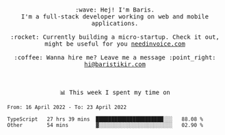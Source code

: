 <p align="center">
  <br><br>
  <samp>
    :wave: Hej! I'm Baris.
    <br>I'm a full-stack developer working on web and mobile applications.
       <br><br>:rocket: Currently building a micro-startup. Check it out, might be useful for you <a href="https://needinvoice.com/" target="_blank">needinvoice.com</a>
    <br><br>:coffee: Wanna hire me? Leave me a message :point_right: <a target="_blank" href="mailto:hi@baristikir.com">hi@baristikir.com</a>    
  </samp>
 <br><br><br>
</p>
<p align=center><samp>📊  This week I spent my time on</samp></p>


<!--START_SECTION:waka-->

```text
From: 16 April 2022 - To: 23 April 2022

TypeScript   27 hrs 39 mins  ██████████████████████░░░   88.08 %
Other        54 mins         ▓░░░░░░░░░░░░░░░░░░░░░░░░   02.90 %
```

<!--END_SECTION:waka-->


